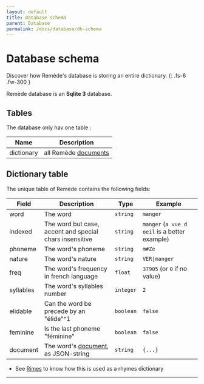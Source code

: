```yaml
---
layout: default
title: Database schema
parent: Database
permalink: /docs/database/db-schema
---
```


# Database schema
Discover how Remède's database is storing an entire dictionary. 
{: .fs-6 .fw-300 }

Remède database is an **Sqlite 3** database.

## Tables

The database only hav one table :

| Name       | Description                                                                |
|------------|----------------------------------------------------------------------------|
| dictionary | all Remède [documents](https://docs.remede.camarm.fr/docs/database/schema) |

## Dictionary table

The unique table of Remède contains the following fields:

| Field     | Description                                                                               | Type      | Example                                       |
|-----------|-------------------------------------------------------------------------------------------|-----------|-----------------------------------------------|
| word      | The word                                                                                  | `string`  | `manger`                                      |
| indexed   | The word but case, accent and special chars insensitive                                   | `string`  | `manger` (`a vue d oeil` is a better example) |
| phoneme   | The word's phoneme                                                                        | `string`  | `m#Ze`                                        |
| nature    | The word's nature                                                                         | `string`  | `VER\|manger`                                 |
| freq      | The word's frequency in french language                                                   | `float`   | `37905` (or `0` if no value)                  |
| syllables | The word's syllables number                                                               | `integer` | `2`                                           |
| elidable  | Can the word be precede by an "élide"^1                                                   | `boolean` | `false`                                       |
| feminine  | Is the last phoneme "féminine"                                                            | `boolean` | `false`                                       |
| document  | The word's [document](https://docs.remede.camarm.fr/docs/database/schema), as JSON-string | `string`  | `{...}`                                       |


- See [Rimes](https://docs.remede.camarm.fr/docs/database/rimes) to know how this is used as a rhymes dictionary

----
[^1]: In French, syllables can variate in pronunciation (e.g. the "l'" determinant is placed before the word, at pronunciation on syllable will be canceled).
